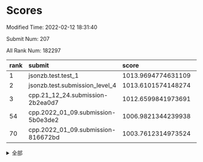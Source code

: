 # Scores

Modified Time: 2022-02-12 18:31:40

Submit Num: 207

All Rank Num: 182297

| rank |               submit               |       score        |       sigma        | pk_num |
| :--- | :--------------------------------- | :----------------- | :----------------- | :----- |
| 1    | jsonzb.test.test_1                 | 1013.9694774631109 | 0.8446732019962441 | 3523   |
| 2    | jsonzb.test.submission_level_4     | 1013.6101574148274 | 0.7728754461291918 | 3522   |
| 3    | cpp.21_12_24.submission-2b2ea0d7   | 1012.6599841973691 | 0.7860158468155503 | 3520   |
| 54   | cpp.2022_01_09.submission-5b0e3de2 | 1006.9821344239938 | 0.728857386843904  | 3518   |
| 70   | cpp.2022_01_09.submission-816672bd | 1003.7612314973524 | 0.7130417860820619 | 3523   |


<details>
<summary>全部</summary>

| rank |                 submit                 |       score        |       sigma        | pk_num |
| :--- | :------------------------------------- | :----------------- | :----------------- | :----- |
| 1    | jsonzb.test.test_1                     | 1013.9694774631109 | 0.8446732019962441 | 3523   |
| 2    | jsonzb.test.submission_level_4         | 1013.6101574148274 | 0.7728754461291918 | 3522   |
| 3    | cpp.21_12_24.submission-2b2ea0d7       | 1012.6599841973691 | 0.7860158468155503 | 3520   |
| 4    | gobigger.level_3.submission_level_3_7  | 1011.7456767028782 | 0.7765294508880443 | 3528   |
| 5    | gobigger.level_3.submission_level_3_46 | 1011.0621957692222 | 0.7812762779667677 | 3525   |
| 6    | gobigger.level_3.submission_level_3_1  | 1011.0025379541498 | 0.7630045740212501 | 3520   |
| 7    | gobigger.level_3.submission_level_3_21 | 1010.9530541117557 | 0.7382871488454734 | 3517   |
| 8    | gobigger.level_3.submission_level_3_13 | 1010.94667453304   | 0.7962894632547917 | 3518   |
| 9    | gobigger.level_3.submission_level_3_41 | 1010.913082975605  | 0.7623824910711441 | 3521   |
| 10   | gobigger.level_3.submission_level_3_10 | 1010.7735606702403 | 0.7638427791603634 | 3528   |
| 11   | gobigger.level_3.submission_level_3_38 | 1010.6357308225616 | 0.750808503293353  | 3523   |
| 12   | gobigger.level_3.submission_level_3_2  | 1010.6346223971385 | 0.7615986818592962 | 3514   |
| 13   | gobigger.level_3.submission_level_3_28 | 1010.6293016888958 | 0.7617437282930838 | 3525   |
| 14   | gobigger.level_3.submission_level_3_16 | 1010.6149996648063 | 0.7618074841404786 | 3518   |
| 15   | gobigger.level_3.submission_level_3_11 | 1010.5937932944844 | 0.7795311547185771 | 3523   |
| 16   | gobigger.level_3.submission_level_3_40 | 1010.5777525683687 | 0.7689525655331164 | 3524   |
| 17   | gobigger.level_3.submission_level_3_49 | 1010.4430364218922 | 0.7609377303884369 | 3524   |
| 18   | gobigger.level_3.submission_level_3_26 | 1010.2157764314643 | 0.7487473164119025 | 3523   |
| 19   | gobigger.level_3.submission_level_3_37 | 1010.1714360794283 | 0.772679194642464  | 3528   |
| 20   | gobigger.level_3.submission_level_3_23 | 1010.0419870981549 | 0.7626414697308573 | 3517   |
| 21   | gobigger.level_3.submission_level_3_35 | 1010.0271264046725 | 0.7807642925168398 | 3525   |
| 22   | gobigger.level_3.submission_level_3_36 | 1010.0189587468328 | 0.7508210457013427 | 3524   |
| 23   | gobigger.level_3.submission_level_3_42 | 1009.9758299153877 | 0.7705890936314791 | 3524   |
| 24   | gobigger.level_3.submission_level_3_32 | 1009.9510761990992 | 0.7806638457837004 | 3526   |
| 25   | gobigger.level_3.submission_level_3_3  | 1009.9390174550033 | 0.7557549221556414 | 3523   |
| 26   | gobigger.level_3.submission_level_3_14 | 1009.9211352002173 | 0.7468031145013895 | 3525   |
| 27   | gobigger.level_3.submission_level_3_34 | 1009.8295746371696 | 0.7691291061746796 | 3522   |
| 28   | gobigger.level_3.submission_level_3_39 | 1009.8069008769779 | 0.7733987473737945 | 3522   |
| 29   | gobigger.level_3.submission_level_3_18 | 1009.7730335571582 | 0.7458312523746526 | 3521   |
| 30   | gobigger.level_3.submission_level_3_44 | 1009.7585284752101 | 0.744605215736094  | 3523   |
| 31   | gobigger.level_3.submission_level_3_9  | 1009.6753019316553 | 0.7700630987934598 | 3524   |
| 32   | gobigger.level_3.submission_level_3_48 | 1009.6656925147707 | 0.744348729294871  | 3521   |
| 33   | gobigger.level_3.submission_level_3_31 | 1009.638514857525  | 0.7320680425979185 | 3525   |
| 34   | gobigger.level_3.submission_level_3_33 | 1009.6383699184471 | 0.7424602853010498 | 3517   |
| 35   | gobigger.level_3.submission_level_3_12 | 1009.6013605935966 | 0.7517358646568519 | 3520   |
| 36   | gobigger.level_3.submission_level_3_5  | 1009.5582536492295 | 0.7598619822911862 | 3521   |
| 37   | gobigger.level_3.submission_level_3_24 | 1009.4946502480292 | 0.7643986575862515 | 3522   |
| 38   | gobigger.level_3.submission_level_3_27 | 1009.4830562278561 | 0.7513681787558536 | 3524   |
| 39   | gobigger.level_3.submission_level_3_45 | 1009.440451142369  | 0.7493288208261958 | 3526   |
| 40   | gobigger.level_3.submission_level_3_6  | 1009.4344396997365 | 0.7439392959253966 | 3523   |
| 41   | gobigger.level_3.submission_level_3_22 | 1009.425596592128  | 0.742527623984462  | 3520   |
| 42   | gobigger.level_3.submission_level_3_30 | 1009.4073785044707 | 0.7497960350815283 | 3517   |
| 43   | gobigger.level_3.submission_level_3_17 | 1009.4054593756372 | 0.7448095295097503 | 3521   |
| 44   | gobigger.level_3.submission_level_3_47 | 1009.3851219128243 | 0.765881728959661  | 3522   |
| 45   | gobigger.level_3.submission_level_3_29 | 1009.3391082997686 | 0.7589971864020979 | 3521   |
| 46   | gobigger.level_3.submission_level_3_19 | 1009.3093101452097 | 0.7396602003031637 | 3524   |
| 47   | gobigger.level_3.submission_level_3_25 | 1009.1328108532292 | 0.7379782638283153 | 3527   |
| 48   | gobigger.level_3.submission_level_3_20 | 1009.0901175748836 | 0.746442170920192  | 3526   |
| 49   | gobigger.level_3.submission_level_3_8  | 1008.9784116717168 | 0.7457164026268421 | 3524   |
| 50   | gobigger.level_3.submission_level_3_15 | 1008.9165545826252 | 0.7469368259785794 | 3521   |
| 51   | gobigger.level_3.submission_level_3_0  | 1008.8769519574208 | 0.7550253340768271 | 3525   |
| 52   | gobigger.level_3.submission_level_3_43 | 1008.759056725766  | 0.7336474329963681 | 3521   |
| 53   | gobigger.level_3.submission_level_3_4  | 1008.5397671767685 | 0.7333348077438048 | 3524   |
| 54   | cpp.2022_01_09.submission-5b0e3de2     | 1006.9821344239938 | 0.728857386843904  | 3518   |
| 55   | gobigger.level_1.submission_level_1_36 | 1005.0321421305766 | 0.7252051810303769 | 3525   |
| 56   | gobigger.level_1.submission_level_1_3  | 1004.961851368253  | 0.7181066280499303 | 3524   |
| 57   | gobigger.level_1.submission_level_1_45 | 1004.6922511135214 | 0.7235733131470095 | 3517   |
| 58   | gobigger.level_1.submission_level_1_43 | 1004.4976919310847 | 0.7169928764096452 | 3518   |
| 59   | gobigger.level_1.submission_level_1_6  | 1004.2781746719894 | 0.7141784714609399 | 3524   |
| 60   | gobigger.level_1.submission_level_1_47 | 1004.2174165225387 | 0.7355473736282989 | 3522   |
| 61   | gobigger.level_1.submission_level_1_25 | 1004.1926058115714 | 0.7170329150447098 | 3528   |
| 62   | gobigger.level_1.submission_level_1_9  | 1004.1001136621144 | 0.7171336576676786 | 3523   |
| 63   | gobigger.level_1.submission_level_1_28 | 1004.0870939711923 | 0.7202356061954889 | 3524   |
| 64   | gobigger.level_1.submission_level_1_30 | 1004.0793189355605 | 0.7302768726238814 | 3524   |
| 65   | gobigger.level_1.submission_level_1_39 | 1004.0550683746225 | 0.7157244633867842 | 3519   |
| 66   | gobigger.level_1.submission_level_1_37 | 1004.0465977106859 | 0.7097572551179058 | 3520   |
| 67   | gobigger.level_1.submission_level_1_44 | 1004.0388300967868 | 0.7165712286293374 | 3521   |
| 68   | gobigger.level_1.submission_level_1_27 | 1003.8027691003908 | 0.7087618093862762 | 3526   |
| 69   | gobigger.level_1.submission_level_1_42 | 1003.7898728505145 | 0.7124140911943094 | 3518   |
| 70   | cpp.2022_01_09.submission-816672bd     | 1003.7612314973524 | 0.7130417860820619 | 3523   |
| 71   | gobigger.level_1.submission_level_1_49 | 1003.7273837721582 | 0.7098405140426896 | 3520   |
| 72   | gobigger.level_1.submission_level_1_21 | 1003.6767326978995 | 0.7215252376138188 | 3523   |
| 73   | gobigger.level_1.submission_level_1_5  | 1003.606086395959  | 0.7197414552649167 | 3526   |
| 74   | gobigger.level_1.submission_level_1_32 | 1003.5588060230314 | 0.7260449736508965 | 3523   |
| 75   | gobigger.level_1.submission_level_1_15 | 1003.5369483773526 | 0.7164479706870314 | 3527   |
| 76   | gobigger.level_1.submission_level_1_33 | 1003.4755184665141 | 0.7234668472428318 | 3524   |
| 77   | gobigger.level_1.submission_level_1_34 | 1003.4616365376968 | 0.7104365038689588 | 3526   |
| 78   | gobigger.level_1.submission_level_1_41 | 1003.4356351239505 | 0.7172944113065397 | 3524   |
| 79   | gobigger.level_1.submission_level_1_31 | 1003.3741475273558 | 0.7210760906628688 | 3519   |
| 80   | gobigger.level_1.submission_level_1_16 | 1003.2893888418615 | 0.7239776549974899 | 3523   |
| 81   | gobigger.level_1.submission_level_1_11 | 1003.284432058273  | 0.7139213074354088 | 3523   |
| 82   | gobigger.level_1.submission_level_1_0  | 1003.1866179103147 | 0.7122318828284311 | 3522   |
| 83   | gobigger.level_1.submission_level_1_18 | 1003.1689829241808 | 0.7019949017988444 | 3521   |
| 84   | gobigger.level_1.submission_level_1_20 | 1003.1233885262932 | 0.7135570951560937 | 3521   |
| 85   | gobigger.level_1.submission_level_1_40 | 1003.1166302549915 | 0.7285201594586148 | 3524   |
| 86   | gobigger.level_1.submission_level_1_10 | 1003.0955049658539 | 0.7200790507641416 | 3526   |
| 87   | gobigger.level_1.submission_level_1_22 | 1003.0376026315322 | 0.7136825386562576 | 3524   |
| 88   | gobigger.level_1.submission_level_1_24 | 1003.019075311169  | 0.7192484775461893 | 3524   |
| 89   | gobigger.level_1.submission_level_1_23 | 1003.0138028558503 | 0.7166071581012013 | 3519   |
| 90   | gobigger.level_1.submission_level_1_7  | 1003.0006749668354 | 0.7206870084336028 | 3524   |
| 91   | gobigger.level_1.submission_level_1_26 | 1002.9570059914978 | 0.7165133597091433 | 3519   |
| 92   | gobigger.level_1.submission_level_1_14 | 1002.7583270841104 | 0.7244208127274875 | 3523   |
| 93   | gobigger.level_1.submission_level_1_38 | 1002.7532732350686 | 0.7204003688739131 | 3524   |
| 94   | gobigger.level_1.submission_level_1_29 | 1002.7268627996601 | 0.7074900670425219 | 3516   |
| 95   | gobigger.level_1.submission_level_1_8  | 1002.6872237955029 | 0.7129093508395361 | 3530   |
| 96   | gobigger.level_1.submission_level_1_19 | 1002.5520499142644 | 0.7097166971132317 | 3520   |
| 97   | gobigger.level_1.submission_level_1_48 | 1002.4826388890036 | 0.7211824203237149 | 3523   |
| 98   | gobigger.level_1.submission_level_1_12 | 1002.4488512042444 | 0.7151909025528542 | 3525   |
| 99   | gobigger.level_1.submission_level_1_13 | 1002.377771175252  | 0.7131150676675213 | 3525   |
| 100  | gobigger.level_1.submission_level_1_35 | 1002.3646621535552 | 0.7137391455145213 | 3522   |
| 101  | gobigger.level_1.submission_level_1_17 | 1002.231620604316  | 0.7024079753945279 | 3522   |
| 102  | gobigger.level_1.submission_level_1_46 | 1002.1877760776146 | 0.7066671191061147 | 3526   |
| 103  | gobigger.level_1.submission_level_1_1  | 1002.0879547771915 | 0.7208919602052799 | 3526   |
| 104  | gobigger.level_1.submission_level_1_4  | 1002.0669880561069 | 0.7094177617459486 | 3522   |
| 105  | gobigger.level_1.submission_level_1_2  | 1001.664668439088  | 0.7051662309710097 | 3523   |
| 106  | gobigger.random.submission_random_0    | 997.4856373315075  | 0.7146630205774871 | 3522   |
| 107  | gobigger.random.submission_random_38   | 996.9861186982756  | 0.7054695752372111 | 3525   |
| 108  | gobigger.random.submission_random_30   | 996.741967995416   | 0.7075716363788089 | 3521   |
| 109  | gobigger.random.submission_random_13   | 996.7077640428374  | 0.7010924974143489 | 3526   |
| 110  | gobigger.random.submission_random_16   | 996.6798806613252  | 0.7002910313499717 | 3519   |
| 111  | gobigger.random.submission_random_39   | 996.6003009594749  | 0.7052183223476512 | 3521   |
| 112  | gobigger.random.submission_random_44   | 996.5918935971519  | 0.7107433914957758 | 3516   |
| 113  | gobigger.random.submission_random_2    | 996.5704584344855  | 0.7183202560307982 | 3519   |
| 114  | gobigger.random.submission_random_7    | 996.5438085358034  | 0.7113444205108523 | 3527   |
| 115  | gobigger.random.submission_random_6    | 996.540270525951   | 0.6984365488464122 | 3522   |
| 116  | gobigger.random.submission_random_3    | 996.4070841739966  | 0.703465125778136  | 3528   |
| 117  | gobigger.random.submission_random_48   | 996.3912237378827  | 0.7093547888707538 | 3524   |
| 118  | gobigger.random.submission_random_21   | 996.3909082040167  | 0.7134080380562949 | 3526   |
| 119  | gobigger.random.submission_random_43   | 996.3905387011387  | 0.7123494859092209 | 3519   |
| 120  | gobigger.random.submission_random_45   | 996.3232651094692  | 0.7096623244401453 | 3526   |
| 121  | gobigger.random.submission_random_18   | 996.3197442909566  | 0.7133294998218873 | 3520   |
| 122  | gobigger.random.submission_random_20   | 996.3142982793893  | 0.7045569943597306 | 3517   |
| 123  | gobigger.random.submission_random_24   | 996.28766211516    | 0.7170975137371977 | 3520   |
| 124  | gobigger.random.submission_random_46   | 996.2447017077278  | 0.7143418910836229 | 3526   |
| 125  | gobigger.random.submission_random_40   | 996.1152882854915  | 0.7046034195072077 | 3521   |
| 126  | gobigger.random.submission_random_15   | 996.1112373599353  | 0.707712894174303  | 3520   |
| 127  | gobigger.random.submission_random_14   | 996.0646080076419  | 0.7134592722732281 | 3523   |
| 128  | gobigger.random.submission_random_37   | 996.0571785653968  | 0.6895676498851957 | 3522   |
| 129  | gobigger.random.submission_random_35   | 996.0217503166949  | 0.7224934271969892 | 3521   |
| 130  | gobigger.random.submission_random_26   | 996.0056492092457  | 0.7280953092192914 | 3524   |
| 131  | gobigger.random.submission_random_4    | 995.9812030177808  | 0.7270276311762399 | 3524   |
| 132  | gobigger.random.submission_random_33   | 995.9764186062575  | 0.6914482948753438 | 3524   |
| 133  | gobigger.random.submission_random_12   | 995.9206808777867  | 0.7141893394366733 | 3522   |
| 134  | gobigger.random.submission_random_5    | 995.9107977797195  | 0.7290810693950868 | 3521   |
| 135  | gobigger.random.submission_random_8    | 995.8850957512648  | 0.7357332048161964 | 3521   |
| 136  | gobigger.random.submission_random_34   | 995.8796486794952  | 0.7173344536847232 | 3518   |
| 137  | gobigger.random.submission_random_9    | 995.8260538111331  | 0.7276790561817943 | 3522   |
| 138  | gobigger.random.submission_random_41   | 995.8176627914867  | 0.7197425887799646 | 3521   |
| 139  | gobigger.random.submission_random_28   | 995.7572128759974  | 0.7091185691064925 | 3525   |
| 140  | gobigger.random.submission_random_25   | 995.7565784529385  | 0.709935229984908  | 3525   |
| 141  | gobigger.random.submission_random_32   | 995.7421296046671  | 0.7212578146009342 | 3517   |
| 142  | gobigger.random.submission_random_22   | 995.4453667076108  | 0.7226401059169083 | 3519   |
| 143  | gobigger.random.submission_random_1    | 995.4321105380374  | 0.718853087659274  | 3523   |
| 144  | gobigger.random.submission_random_36   | 995.4171526655937  | 0.7190927529815648 | 3524   |
| 145  | gobigger.random.submission_random_27   | 995.3196555528577  | 0.7192843689634012 | 3519   |
| 146  | gobigger.random.submission_random_49   | 995.1803959550075  | 0.7342579577999976 | 3525   |
| 147  | gobigger.random.submission_random_17   | 995.1448973230574  | 0.7302899369780144 | 3527   |
| 148  | gobigger.random.submission_random_31   | 995.1428155286491  | 0.7276211855794886 | 3516   |
| 149  | gobigger.random.submission_random_47   | 995.1200526984022  | 0.7378881228993057 | 3523   |
| 150  | gobigger.random.submission_random_23   | 994.9572818668437  | 0.7116071127902663 | 3524   |
| 151  | gobigger.random.submission_random_19   | 994.9392925865882  | 0.7219148957950022 | 3520   |
| 152  | gobigger.random.submission_random_29   | 994.5964374572065  | 0.715703737673168  | 3523   |
| 153  | gobigger.random.submission_random_10   | 994.5559652680085  | 0.7042724993791208 | 3523   |
| 154  | gobigger.random.submission_random_11   | 994.5383758504391  | 0.7119788737058679 | 3527   |
| 155  | gobigger.random.submission_random_42   | 994.5310731460188  | 0.7263235943271678 | 3525   |
| 156  | gobigger.level_2.submission_level_2_27 | 994.006323611603   | 0.7421631232251239 | 3523   |
| 157  | gobigger.level_2.submission_level_2_43 | 993.8869644340228  | 0.7238420463334329 | 3522   |
| 158  | gobigger.level_2.submission_level_2_34 | 993.8725385820288  | 0.7481118667970263 | 3525   |
| 159  | gobigger.level_2.submission_level_2_14 | 993.6520997416461  | 0.7204681706486005 | 3518   |
| 160  | gobigger.level_2.submission_level_2_5  | 993.1262772802696  | 0.7412508262488069 | 3531   |
| 161  | gobigger.level_2.submission_level_2_4  | 993.0330350718631  | 0.7439853673766343 | 3527   |
| 162  | gobigger.level_2.submission_level_2_2  | 992.9181760716074  | 0.7298391319345788 | 3520   |
| 163  | gobigger.level_2.submission_level_2_47 | 992.870570996988   | 0.7275213037216689 | 3524   |
| 164  | gobigger.level_2.submission_level_2_45 | 992.8305033532448  | 0.7318570374913291 | 3525   |
| 165  | gobigger.level_2.submission_level_2_46 | 992.8083814071891  | 0.7521694053795916 | 3521   |
| 166  | gobigger.level_2.submission_level_2_17 | 992.7908839239557  | 0.7273844621229849 | 3521   |
| 167  | gobigger.level_2.submission_level_2_38 | 992.7641629261689  | 0.7164283903681039 | 3515   |
| 168  | gobigger.level_2.submission_level_2_18 | 992.5385669384389  | 0.7310406169890937 | 3524   |
| 169  | gobigger.level_2.submission_level_2_40 | 992.456362722715   | 0.7361085659163762 | 3521   |
| 170  | gobigger.level_2.submission_level_2_32 | 992.422805157534   | 0.723614726200762  | 3523   |
| 171  | gobigger.level_2.submission_level_2_1  | 992.4186329969805  | 0.7360350114650068 | 3518   |
| 172  | gobigger.level_2.submission_level_2_21 | 992.3870517224218  | 0.7271065827240039 | 3528   |
| 173  | gobigger.level_2.submission_level_2_48 | 992.3585607030251  | 0.7397069707093158 | 3522   |
| 174  | gobigger.level_2.submission_level_2_39 | 992.213029960634   | 0.7414470006697476 | 3527   |
| 175  | gobigger.level_2.submission_level_2_31 | 992.1900550890075  | 0.7316745811481908 | 3526   |
| 176  | gobigger.level_2.submission_level_2_19 | 992.1870575619658  | 0.7345139997514465 | 3520   |
| 177  | gobigger.level_2.submission_level_2_42 | 992.1522084137589  | 0.7293718402819452 | 3522   |
| 178  | gobigger.level_2.submission_level_2_7  | 992.0336116720662  | 0.7445920172853298 | 3523   |
| 179  | gobigger.level_2.submission_level_2_9  | 992.024407956422   | 0.7286259147456338 | 3527   |
| 180  | gobigger.level_2.submission_level_2_23 | 991.9831331116926  | 0.7498665346860394 | 3522   |
| 181  | gobigger.level_2.submission_level_2_28 | 991.9773476213388  | 0.7672370339179136 | 3523   |
| 182  | gobigger.level_2.submission_level_2_0  | 991.9696196634354  | 0.7307213611160956 | 3527   |
| 183  | gobigger.level_2.submission_level_2_10 | 991.8535730445026  | 0.7465266553459475 | 3526   |
| 184  | gobigger.level_2.submission_level_2_8  | 991.8405410361466  | 0.7465257058266016 | 3523   |
| 185  | gobigger.level_2.submission_level_2_20 | 991.832028499529   | 0.7244290694996192 | 3526   |
| 186  | gobigger.level_2.submission_level_2_12 | 991.8039197202361  | 0.754372108047216  | 3525   |
| 187  | gobigger.level_2.submission_level_2_25 | 991.8031704312554  | 0.74648540188986   | 3523   |
| 188  | gobigger.level_2.submission_level_2_35 | 991.7653961601557  | 0.753791726077919  | 3522   |
| 189  | gobigger.level_2.submission_level_2_30 | 991.730863186012   | 0.7476077518755664 | 3521   |
| 190  | gobigger.level_2.submission_level_2_24 | 991.7174532631668  | 0.7437694270035983 | 3520   |
| 191  | gobigger.level_2.submission_level_2_36 | 991.4821639821907  | 0.7477490739512327 | 3520   |
| 192  | gobigger.level_2.submission_level_2_11 | 991.4361348824407  | 0.7422466957581872 | 3523   |
| 193  | gobigger.level_2.submission_level_2_44 | 991.3753188275141  | 0.7390675568061151 | 3528   |
| 194  | gobigger.level_2.submission_level_2_22 | 991.3418147591167  | 0.7502570597276812 | 3519   |
| 195  | gobigger.level_2.submission_level_2_26 | 991.2956954694612  | 0.7626387184114461 | 3524   |
| 196  | gobigger.level_2.submission_level_2_16 | 991.1842105865886  | 0.741800777340594  | 3524   |
| 197  | gobigger.level_2.submission_level_2_6  | 991.0596089224168  | 0.7432107089713337 | 3521   |
| 198  | gobigger.level_2.submission_level_2_29 | 991.045052755199   | 0.7667437210943617 | 3527   |
| 199  | gobigger.level_2.submission_level_2_37 | 990.9018018871899  | 0.7526324125979856 | 3522   |
| 200  | gobigger.level_2.submission_level_2_33 | 990.8870474777164  | 0.7504861441383733 | 3529   |
| 201  | gobigger.level_2.submission_level_2_49 | 990.7765780311688  | 0.7574163097301649 | 3525   |
| 202  | gobigger.level_2.submission_level_2_3  | 990.65840836758    | 0.7541950640996186 | 3522   |
| 203  | gobigger.level_2.submission_level_2_15 | 990.4439234313686  | 0.7393355601201641 | 3519   |
| 204  | gobigger.level_2.submission_level_2_13 | 990.120360094725   | 0.7834862210726528 | 3524   |
| 205  | gobigger.level_2.submission_level_2_41 | 989.5500682868429  | 0.7744460486579986 | 3525   |
| 206  | gobigger.none.submission_none_1        | 979.5170307529501  | 1.1784315626149113 | 3522   |
| 207  | gobigger.none.submission_none_0        | 975.6527478964613  | 1.4474939815084087 | 3518   |

</details>